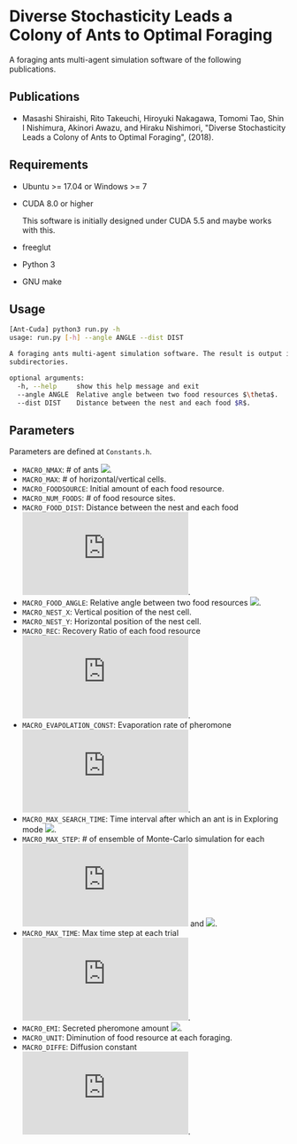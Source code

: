 # Diverse Stochasticity Leads a Colony of Ants to Optimal Foraging

A foraging ants multi-agent simulation software of the following publications.

## Publications
- Masashi Shiraishi, Rito Takeuchi, Hiroyuki Nakagawa, Tomomi Tao, Shin I Nishimura, Akinori Awazu, and Hiraku Nishimori, "Diverse Stochasticity Leads a Colony of Ants to Optimal Foraging", (2018).

## Requirements
- Ubuntu >= 17.04 or Windows >= 7
- CUDA 8.0 or higher
    
    This software is initially designed under CUDA 5.5 and maybe works with this.

- freeglut
- Python 3
- GNU make

## Usage
```bash
[Ant-Cuda] python3 run.py -h
usage: run.py [-h] --angle ANGLE --dist DIST

A foraging ants multi-agent simulation software. The result is output into
subdirectories.

optional arguments:
  -h, --help     show this help message and exit
  --angle ANGLE  Relative angle between two food resources $\theta$.
  --dist DIST    Distance between the nest and each food $R$.
```

## Parameters
Parameters are defined at `Constants.h`.

* `MACRO_NMAX`: # of ants ![](https://latex.codecogs.com/gif.latex?N_{total}).
* `MACRO_MAX`: # of horizontal/vertical cells.
* `MACRO_FOODSOURCE`: Initial amount of each food resource.
* `MACRO_NUM_FOODS`: # of food resource sites.
* `MACRO_FOOD_DIST`: Distance between the nest and each food ![](https://latex.codecogs.com/gif.latex?R).
* `MACRO_FOOD_ANGLE`: Relative angle between two food resources ![](https://latex.codecogs.com/gif.latex?\theta).
* `MACRO_NEST_X`: Vertical position of the nest cell.
* `MACRO_NEST_Y`: Horizontal position of the nest cell.
* `MACRO_REC`: Recovery Ratio of each food resource ![](https://latex.codecogs.com/gif.latex?r).
* `MACRO_EVAPOLATION_CONST`: Evaporation rate of pheromone ![](https://latex.codecogs.com/gif.latex?e_p).
* `MACRO_MAX_SEARCH_TIME`: Time interval after which an ant is in Exploring mode ![](https://latex.codecogs.com/gif.latex?t_{th}).
* `MACRO_MAX_STEP`: # of ensemble of Monte-Carlo simulation for each ![](https://latex.codecogs.com/gif.latex?N_s) and ![](https://latex.codecogs.com/gif.latex?\alpha_s).
* `MACRO_MAX_TIME`: Max time step at each trial ![](https://latex.codecogs.com/gif.latex?T).
* `MACRO_EMI`: Secreted pheromone amount ![](https://latex.codecogs.com/gif.latex?\phi_u).
* `MACRO_UNIT`: Diminution of food resource at each foraging.
* `MACRO_DIFFE`: Diffusion constant ![](https://latex.codecogs.com/gif.latex?D).
